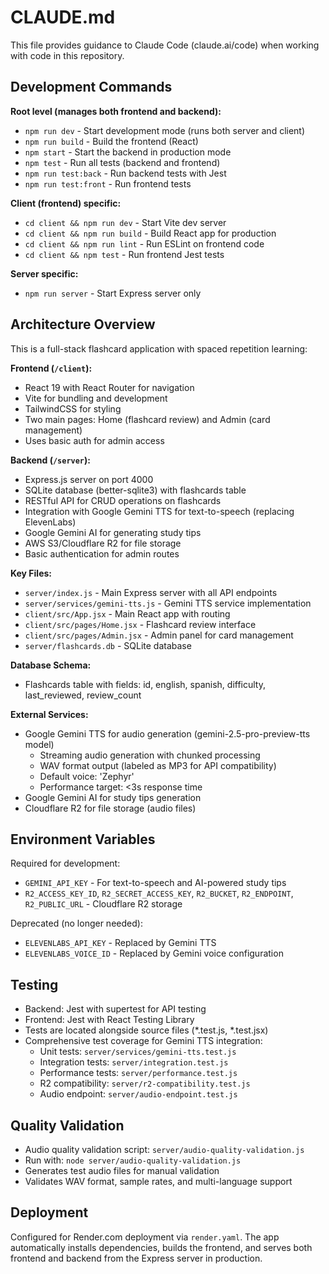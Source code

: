 # CLAUDE.md

This file provides guidance to Claude Code (claude.ai/code) when working with code in this repository.

## Development Commands

**Root level (manages both frontend and backend):**
- `npm run dev` - Start development mode (runs both server and client)
- `npm run build` - Build the frontend (React)
- `npm start` - Start the backend in production mode
- `npm test` - Run all tests (backend and frontend)
- `npm run test:back` - Run backend tests with Jest
- `npm run test:front` - Run frontend tests

**Client (frontend) specific:**
- `cd client && npm run dev` - Start Vite dev server
- `cd client && npm run build` - Build React app for production
- `cd client && npm run lint` - Run ESLint on frontend code
- `cd client && npm test` - Run frontend Jest tests

**Server specific:**
- `npm run server` - Start Express server only

## Architecture Overview

This is a full-stack flashcard application with spaced repetition learning:

**Frontend (`/client`):**
- React 19 with React Router for navigation
- Vite for bundling and development
- TailwindCSS for styling
- Two main pages: Home (flashcard review) and Admin (card management)
- Uses basic auth for admin access

**Backend (`/server`):**
- Express.js server on port 4000
- SQLite database (better-sqlite3) with flashcards table
- RESTful API for CRUD operations on flashcards
- Integration with Google Gemini TTS for text-to-speech (replacing ElevenLabs)
- Google Gemini AI for generating study tips
- AWS S3/Cloudflare R2 for file storage
- Basic authentication for admin routes

**Key Files:**
- `server/index.js` - Main Express server with all API endpoints
- `server/services/gemini-tts.js` - Gemini TTS service implementation
- `client/src/App.jsx` - Main React app with routing
- `client/src/pages/Home.jsx` - Flashcard review interface
- `client/src/pages/Admin.jsx` - Admin panel for card management
- `server/flashcards.db` - SQLite database

**Database Schema:**
- Flashcards table with fields: id, english, spanish, difficulty, last_reviewed, review_count

**External Services:**
- Google Gemini TTS for audio generation (gemini-2.5-pro-preview-tts model)
  - Streaming audio generation with chunked processing
  - WAV format output (labeled as MP3 for API compatibility)
  - Default voice: 'Zephyr'
  - Performance target: <3s response time
- Google Gemini AI for study tips generation
- Cloudflare R2 for file storage (audio files)

## Environment Variables

Required for development:
- `GEMINI_API_KEY` - For text-to-speech and AI-powered study tips
- `R2_ACCESS_KEY_ID`, `R2_SECRET_ACCESS_KEY`, `R2_BUCKET`, `R2_ENDPOINT`, `R2_PUBLIC_URL` - Cloudflare R2 storage

Deprecated (no longer needed):
- `ELEVENLABS_API_KEY` - Replaced by Gemini TTS
- `ELEVENLABS_VOICE_ID` - Replaced by Gemini voice configuration

## Testing

- Backend: Jest with supertest for API testing
- Frontend: Jest with React Testing Library  
- Tests are located alongside source files (*.test.js, *.test.jsx)
- Comprehensive test coverage for Gemini TTS integration:
  - Unit tests: `server/services/gemini-tts.test.js`
  - Integration tests: `server/integration.test.js`
  - Performance tests: `server/performance.test.js`
  - R2 compatibility: `server/r2-compatibility.test.js`
  - Audio endpoint: `server/audio-endpoint.test.js`

## Quality Validation

- Audio quality validation script: `server/audio-quality-validation.js`
- Run with: `node server/audio-quality-validation.js`
- Generates test audio files for manual validation
- Validates WAV format, sample rates, and multi-language support

## Deployment

Configured for Render.com deployment via `render.yaml`. The app automatically installs dependencies, builds the frontend, and serves both frontend and backend from the Express server in production.